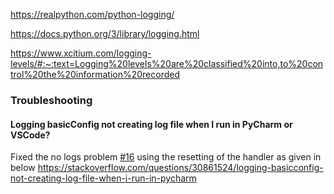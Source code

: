 <https://realpython.com/python-logging/>

<https://docs.python.org/3/library/logging.html>

<https://www.xcitium.com/logging-levels/#:~:text=Logging%20levels%20are%20classified%20into,to%20control%20the%20information%20recorded>

### Troubleshooting

#### Logging basicConfig not creating log file when I run in PyCharm or VSCode?

Fixed the no logs problem  [#16](https://github.com/vamseeachanta/assetutilities/issues/16) using the resetting of the handler as given in below
<https://stackoverflow.com/questions/30861524/logging-basicconfig-not-creating-log-file-when-i-run-in-pycharm>
